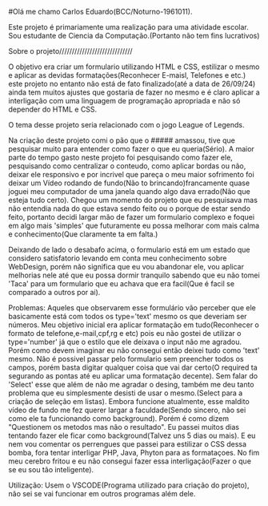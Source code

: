 #Olá me chamo Carlos Eduardo(BCC/Noturno-1961011).

Este projeto é primariamente uma realização para uma atividade escolar. Sou estudante de Ciencia da Computação.(Portanto não tem fins lucrativos)

Sobre o projeto/////////////////////////////

O objetivo era criar um formulario utilizando HTML e CSS, estilizar o mesmo e aplicar as devidas formatações(Reconhecer E-maisl, Telefones e etc.)
este projeto no entanto não está de fato finalizado(até a data de 26/09/24) ainda tem muitos ajustes que gostaria de fazer no mesmo e é claro aplicar
a interligação com uma linguagem de programação apropriada e não só depender do HTML e CSS.

O tema desse projeto seria relacionado com o jogo League of Legends.

Na criação deste projeto comi o pão que o ##### amassou, tive que pesquisar muito para entender como fazer o que eu queria(Sério). A maior parte do
tempo gasto neste projeto foi pesquisando como fazer ele, pesquisando como centralizar o conteudo, como aplicar bordas ou não, deixar ele responsivo
e por incrivel que pareça o meu maior sofrimento foi deixar um Vídeo rodando de fundo(Não to brincando)francamente quase joguei meu computador de uma
janela quando algo dava errado(Não que esteja tudo certo). Chegou um momento do projeto que eu pesquisava mas não entendia nada do que estava sendo feito
ou o porque de estar sendo feito, portanto decidi largar mão de fazer um formulario complexo e foquei em algo mais 'simples' que futuramente eu possa
melhorar com mais calma e conhecimento(Que claramente ta em falta.)

 Deixando de lado o desabafo acima, o formulario está em um estado que considero satisfatorio levando em conta meu conhecimento sobre WebDesign, porém
 não significa que eu vou abandonar ele, vou aplicar melhorias nele até que eu possa dormir tranquilo sabendo que eu não tomei 'Taca' para um formulario
 que eu achava que era facil(Que é facil se comparado a outros por ai).

 Problemas: Aqueles que observarem esse formulário vão perceber que ele basicamente está com todos os type='text' mesmo os que deveriam ser números. Meu
 objetivo inicial era aplicar formatação em tudo(Reconhecer o formato de telefone,e-mail,cpf,rg e etc) pois eu não gostei de utilizar o type='number' já
 que o estilo que ele deixava o input não me agradou. Porém como devem imaginar eu não consegui então deixei tudo como 'text' mesmo.
 Não é possivel passar pelo formulario sem preencher todos os campos, porém basta digitar qualquer coisa que vai dar certo(O required ta segurando as 
 pontas até eu aplicar uma formatação decente).
 Sem falar do 'Select' esse que além de não me agradar o desing, também me deu tanto problema que eu simplesmente desisti de usar o mesmo.(Select para a
 criação de seleção em listas).
 Embora funcione atualmente, esse maldito vídeo de fundo me fez querer largar a faculdade(Sendo sincero, não sei como ele ta funcionando como background).
 Porém é como dizem "Questionem os metodos mas não o resultado". Eu passei muitos dias tentando fazer ele ficar como background(Talvez uns 5 dias ou mais).
 E eu nem vou comentar os perrengues que passei para estilizar o CSS dessa bomba, fora tentar interligar PHP, Java, Phyton para as formataçoes. No fim
 meu cerebro fritou e eu não consegui fazer essa interligação(Fazer o que se eu sou tão inteligente).

 Utilização: Usem o VSCODE(Programa utilizado para criação do projeto), não sei se vai funcionar em outros programas além dele.


